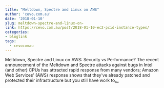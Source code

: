 ```yaml
---
title: "Meltdown, Spectre and Linux on AWS"
author: 'cevo.com.au'
date: '2018-01-10'
slug: meltdown-spectre-and-linux-on-
link: https://cevo.com.au/post/2018-01-10-ec2-pcid-instance-types/
categories:
- bloglink
tags:
  - cevocomau
---
```


Meltdown, Spectre and Linux on AWS: Security vs Performance? The recent announcement of the Meltdown and Spectre attacks against bugs in Intel (and other) CPUs has attracted rapid response from many vendors; Amazon Web Services' (AWS) response shows that they've already patched and protected their infrastructure but you still have work to[... <i class="fas fa-external-link-alt"></i>](https://cevo.com.au/post/2018-01-10-ec2-pcid-instance-types/)


